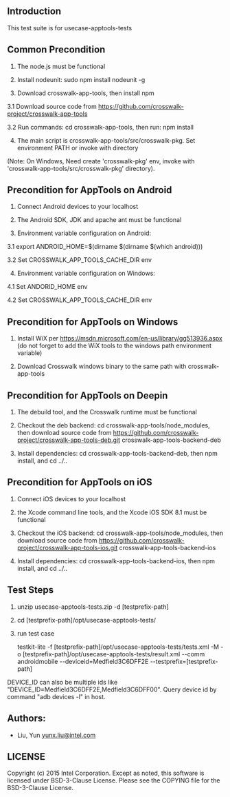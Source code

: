 ## Introduction

This test suite is for usecase-apptools-tests

## Common Precondition

1. The node.js must be functional

2. Install nodeunit: sudo npm install nodeunit -g

3. Download crosswalk-app-tools, then install npm

  3.1 Download source code from https://github.com/crosswalk-project/crosswalk-app-tools

  3.2 Run commands: cd crosswalk-app-tools, then run: npm install

4. The main script is crosswalk-app-tools/src/crosswalk-pkg. Set environment PATH or invoke with directory

  (Note: On Windows, Need create 'crosswalk-pkg' env, invoke with 'crosswalk-app-tools/src/crosswalk-pkg' directory).


## Precondition for AppTools on Android

1. Connect Android devices to your localhost

2. The Android SDK, JDK and apache ant must be functional

3. Environment variable configuration on Android:

  3.1 export ANDROID_HOME=$(dirname $(dirname $(which android)))

  3.2 Set CROSSWALK_APP_TOOLS_CACHE_DIR env

4. Environment variable configuration on Windows:

  4.1 Set ANDORID_HOME env

  4.2 Set CROSSWALK_APP_TOOLS_CACHE_DIR env


## Precondition for AppTools on Windows

1. Install WiX per https://msdn.microsoft.com/en-us/library/gg513936.aspx (do not forget to add the WiX tools to the windows path environment variable)

2. Download Crosswalk windows binary to the same path with crosswalk-app-tools


## Precondition for AppTools on Deepin

1. The debuild tool, and the Crosswalk runtime must be functional

2. Checkout the deb backend: cd crosswalk-app-tools/node_modules, then download source code from https://github.com/crosswalk-project/crosswalk-app-tools-deb.git crosswalk-app-tools-backend-deb

3. Install dependencies: cd crosswalk-app-tools-backend-deb, then npm install, and cd ../..


## Precondition for AppTools on iOS

1. Connect iOS devices to your localhost

2. the Xcode command line tools, and the Xcode iOS SDK 8.1 must be functional

3. Checkout the iOS backend: cd crosswalk-app-tools/node_modules, then download source code from https://github.com/crosswalk-project/crosswalk-app-tools-ios.git crosswalk-app-tools-backend-ios

4. Install dependencies: cd crosswalk-app-tools-backend-ios, then npm install, and cd ../..

## Test Steps

1. unzip usecase-apptools-tests<version>.zip -d [testprefix-path]

2. cd [testprefix-path]/opt/usecase-apptools-tests/

3. run test case

   testkit-lite -f [testprefix-path]/opt/usecase-apptools-tests/tests.xml -M
   -o [testprefix-path]/opt/usecase-apptools-tests/result.xml --comm androidmobile
   --deviceid=Medfield3C6DFF2E --testprefix=[testprefix-path]

  DEVICE_ID can also be multiple ids like "DEVICE_ID=Medfield3C6DFF2E,Medfield3C6DFF00".
  Query device id by command "adb devices -l" in host.

## Authors:

* Liu, Yun <yunx.liu@intel.com>

## LICENSE

Copyright (c) 2015 Intel Corporation.
Except as noted, this software is licensed under BSD-3-Clause License.
Please see the COPYING file for the BSD-3-Clause License.

